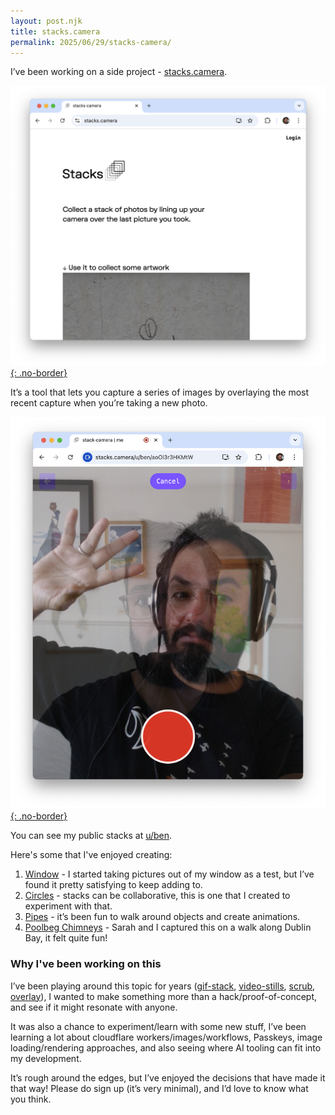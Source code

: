 ```yaml
---
layout: post.njk
title: stacks.camera
permalink: 2025/06/29/stacks-camera/
---
```


I’ve been working on a side project - [stacks.camera](https://stacks.camera).

[![stacks.camera](/img/stacks-home.png){: .no-border}](https://stacks.camera)

It’s a tool that lets you capture a series of images by overlaying the most recent capture when you’re taking a new photo.

[![stacks.camera](/img/stacks-overlay.png){: .no-border}](https://stacks.camera)

You can see my public stacks at [u/ben](https://stacks.camera/u/ben).

Here's some that I've enjoyed creating:

1. [Window](https://stacks.camera/u/ben/89n1HJNT) - I started taking pictures out of my window as a test, but I’ve found it pretty satisfying to keep adding to.
2. [Circles](https://stacks.camera/u/ben/OW9AyEFg) - stacks can be collaborative, this is one that I created to experiment with that.
3. [Pipes](https://stacks.camera/u/ben/nRezTTQj3lWQ) - it’s been fun to walk around objects and create animations.
4. [Poolbeg Chimneys](https://stacks.camera/u/saz/87XM1YV-VdHX) - Sarah and I captured this on a walk along Dublin Bay, it felt quite fun!

### Why I've been working on this

I’ve been playing around this topic for years ([gif-stack], [video-stills], [scrub], [overlay]), I wanted to make something more than a hack/proof-of-concept, and see if it might resonate with anyone.

It was also a chance to experiment/learn with some new stuff, I’ve been learning a lot about cloudflare workers/images/workflows, Passkeys, image loading/rendering approaches, and also seeing where AI tooling can fit into my development.

It’s rough around the edges, but I’ve enjoyed the decisions that have made it that way! Please do sign up (it’s very minimal), and I’d love to know what you think.

[gif-stack]: https://benjaminbenben.com/2016/03/03/gif/
[video-stills]: https://benjaminbenben.com/video-stills/
[scrub]: https://benjaminbenben.com/scrub
[overlay]: https://benjaminbenben.com/overlay

